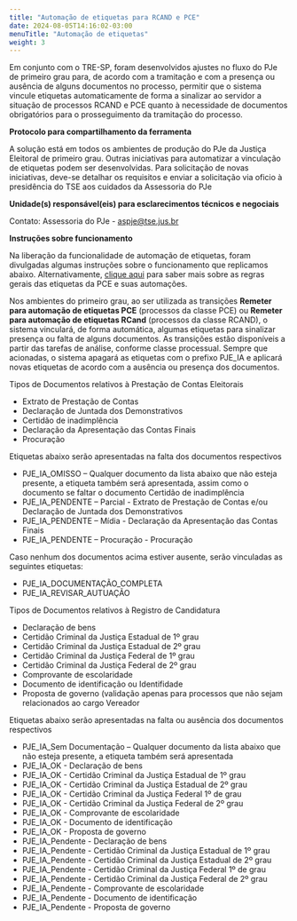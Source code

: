 ```yaml
---
title: "Automação de etiquetas para RCAND e PCE"
date: 2024-08-05T14:16:02-03:00
menuTitle: "Automação de etiquetas"
weight: 3
---
```



Em conjunto com o TRE-SP, foram desenvolvidos ajustes no fluxo do PJe de primeiro grau para, de acordo com a tramitação e com a presença ou ausência de alguns documentos no processo, permitir que o sistema vincule etiquetas automaticamente de forma a sinalizar ao servidor a situação de processos RCAND e PCE quanto à necessidade de documentos obrigatórios para o prosseguimento da tramitação do processo.

**Protocolo para compartilhamento da ferramenta**

A solução está em todos os ambientes de produção do PJe da Justiça Eleitoral de primeiro grau. Outras iniciativas para automatizar a vinculação de etiquetas podem ser desenvolvidas. Para solicitação de novas iniciativas, deve-se detalhar os requisitos e enviar a solicitação via oficio à presidência do TSE aos cuidados da Assessoria do PJe


**Unidade(s) responsável(eis) para esclarecimentos técnicos e negociais**

Contato: Assessoria do PJe - aspje@tse.jus.br

**Instruções sobre funcionamento**

Na liberação da funcionalidade de automação de etiquetas, foram divulgadas algumas instruções sobre o funcionamento que replicamos abaixo. Alternativamente, [clique aqui](https://pjeje.github.io/dicas/automacao/pce_com_sinapses/) para saber mais sobre as regras gerais das etiquetas da PCE e suas automações.

Nos ambientes do primeiro grau, ao ser utilizada as transições **Remeter para automação de etiquetas PCE** (processos da classe PCE) ou **Remeter para automação de etiquetas RCand** (processos da classe RCAND), o sistema vinculará, de forma automática, algumas etiquetas para sinalizar presença ou falta de alguns documentos. As transições estão disponíveis a partir das tarefas de análise, conforme classe processual. Sempre que acionadas, o sistema apagará as etiquetas com o prefixo PJE_IA e aplicará novas etiquetas de acordo com a ausência ou presença dos documentos. 

Tipos de Documentos relativos à Prestação de Contas Eleitorais

+ Extrato de Prestação de Contas
+ Declaração de Juntada dos Demonstrativos
+ Certidão de inadimplência
+ Declaração da Apresentação das Contas Finais
+ Procuração

Etiquetas abaixo serão apresentadas na falta dos documentos respectivos

+ PJE_IA_OMISSO – Qualquer documento da lista abaixo que não esteja presente, a etiqueta também será apresentada, assim como o documento se faltar o documento Certidão de inadimplência
+ PJE_IA_PENDENTE – Parcial  - Extrato de Prestação de Contas e/ou Declaração de Juntada dos Demonstrativos
+ PJE_IA_PENDENTE – Mídia -  Declaração da Apresentação das Contas Finais  
+ PJE_IA_PENDENTE – Procuração -  Procuração 


Caso nenhum dos documentos acima estiver ausente, serão vinculadas as seguintes etiquetas:

+ PJE_IA_DOCUMENTAÇÃO_COMPLETA 
+ PJE_IA_REVISAR_AUTUAÇÃO


Tipos de Documentos relativos à Registro de Candidatura 

+ Declaração de bens 
+ Certidão Criminal da Justiça Estadual de 1º grau 
+ Certidão Criminal da Justiça Estadual de 2º grau 
+ Certidão Criminal da Justiça Federal de 1º grau 
+ Certidão Criminal da Justiça Federal de 2º grau 
+ Comprovante de escolaridade 
+ Documento de identificação ou Identifidade
+ Proposta de governo (validação apenas para processos que não sejam relacionados ao cargo Vereador

Etiquetas abaixo serão apresentadas na falta ou ausência dos documentos respectivos

+ PJE_IA_Sem Documentação – Qualquer documento da lista abaixo que não esteja presente, a etiqueta também será apresentada
+ PJE_IA_OK - Declaração de bens
+ PJE_IA_OK - Certidão Criminal da Justiça Estadual de 1º grau 
+ PJE_IA_OK - Certidão Criminal da Justiça Estadual de 2º grau
+ PJE_IA_OK - Certidão Criminal da Justiça Federal 1º de grau 
+ PJE_IA_OK - Certidão Criminal da Justiça Federal de 2º grau
+ PJE_IA_OK - Comprovante de escolaridade 
+ PJE_IA_OK - Documento de identificação 
+ PJE_IA_OK - Proposta de governo 
+ PJE_IA_Pendente - Declaração de bens 
+ PJE_IA_Pendente - Certidão Criminal da Justiça Estadual de 1º grau 
+ PJE_IA_Pendente - Certidão Criminal da Justiça Estadual de 2º grau 
+ PJE_IA_Pendente - Certidão Criminal da Justiça Federal 1º de grau 
+ PJE_IA_Pendente - Certidão Criminal da Justiça Federal de 2º grau 
+ PJE_IA_Pendente - Comprovante de escolaridade 
+ PJE_IA_Pendente - Documento de identificação 
+ PJE_IA_Pendente - Proposta de governo
